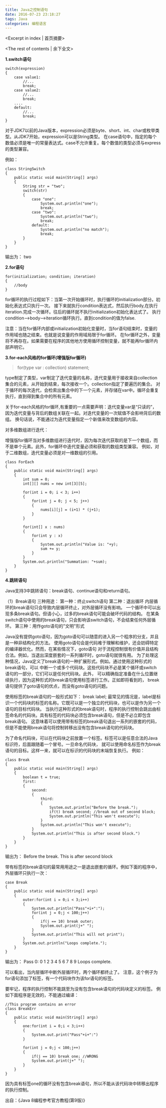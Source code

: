 ```yaml
---
title: Java之控制语句
date: 2016-07-23 23:18:27
tags: Java
categories: 编程语言
---
```

<Excerpt in index | 首页摘要> 
<!-- more -->
<The rest of contents | 余下全文>

**1.switch语句**

```
switch(expression)
{
	case value1:
		//...
		break;
	case value2:
		//...
		break;
	....
	default:
		//...
		break;
}
```

对于JDK7以前的Java版本，expression必须是byte、short、int、char或枚举类型。从JDK7开始，expression可以是String类型。
在case语句中，指定的每个数值必须是唯一的常量表达式。case不允许重复。每个数值的类型必须与express的类型兼容。

例如：

```
class StringSwitch
{
	public static void main(String[] args)
	{
		String str = "two";
		switch(str)
		{
			case "one":
				System.out.println("one");
				break;
			case "two":
				System.out.println("two");
				break;
			default:
				System.out.println("no match");
				break;
		}
	}
}
```

输出为： two

**2.for语句**

```
for(initialization; condition; iteration)
{
	//body
}
```

for循环的执行过程如下：当第一次开始循环时，执行循环的initialization部分。初始化表达式只执行一次。
接下来就执行condition表达式，然后执行body,在执行iteration.完成一次循环。往后的循环就不执行initialization初始化表达式了。
执行condition-->body-->iteration循环执行。直到condition的值为false.

注意：当在for循环内部或initialization初始化变量时，当for语句结束时，变量的作用域也随之结束。也就是说变量的作用域局限于for循环。
在for循环之外，变量将不再存在。如果需要在程序的其他地方使用循环控制变量，就不能再for循环内部声明它。

**3.for-each风格的for循环(增强版for循环)**

> for(type var : collection) statement;

type制定了类型，var制定了迭代变量的名称，迭代变量用于接收来自collection集合的元素，从开始到结束，每次接收一个。collection指定了要遍历的集合。
对于循环的每次迭代，会检索出集合中的下一个元素，并存储在var中。循环会重复执行，直到得到集合中的所有元素。

关于for-each风格的for循环,有重要的一点需要声明：迭代变量var是“只读的”，因为迭代变量与背后的数组关联在一起。对迭代变量的一次赋值不会影响背后的数组。
换句话说，不能通过为迭代变量指定一个新值来改变数组的内容。


对多维数组进行迭代：

增强版for循环当对多维数组进行迭代时，因为每次迭代获取的是下一个数组，而不是单个元素。此外，for循环中迭代变量必须和获取的数组类型兼容。
例如，对于二维数组，迭代变量必须是对一维数组的引用。

```
class ForEach
{
	public static void main(String[] args)
	{
		int sum = 0;
		int[][] nums = new int[3][5];
		
		for(int i = 0; i < 3; i++)
		{
			for(int j = 0; j < 5; j++)
			{
				nums[i][j] = (i+1) * (j+1);
			}
		}
		
		for(int[] x : nums)
		{
			for(int y : x)
			{
				System.out.println("Value is: "+y);
				sum += y;
			}
		}
		System.out.println("Summation: "+sum);
	}
}
```

**4.跳转语句**

Java支持3中跳转语句：break语句、continue语句和return语句。

（1）Break语句
三种用途：
第一种：终止switch语句
第二种：退出循环
内层循环的break语句只会导致内层循环终止，对外层循环没有影响。
一个循环中可以出现多条break语句。但请小心，过多的break语句可能会破坏代码的结构。
在某条switch语句中使用的break语句，只会影响该switch语句，不会结束任何外层循环。
第三种：用作goto语句的"文明"形式

Java没有提供goto语句，因为goto语句可以随意的进入另一个程序的分支，并且是一种非结构化的方法。
使用goto语句会是代码难于理解和维护，还会妨碍特定的编译器优化。然而，在某些情况下，goto语句
对于流程控制很有价值并且结构合法。例如，当退出深度嵌套的一系列循环时，goto语句就很有用。
为了处理这种情况，Java定义了break语句的一种扩展形式。例如。通过使用这种形式的break语句，可以
中断一个或多个代码块。这些代码块不必是某个循环或switch语句的一部分，它们可以是任何代码块。此外，
可以精确指定准备在什么位置继续执行，因为这种形式的break语句使用标签进行工作。正如即将看到的，
break语句提供了goto语句的优点，而没有goto语句的问题。

使用标签的break语句的一般形式如下：
break label;
最常见的情况是，label是标识一个代码块的标签的名称。它既可以是一个独立的代码块，也可以是作为另一个语句的目标代码块。
当执行这种形式的break语句时，程序的执行控制会跳出由标签命名的代码块。具有标签的代码块必须包含break语句，但是不必立即包含break语句。
这意味着可以使用带有标签的break语句退出一系列的嵌套的代码，但是不能使用break语句将控制转移出没有包含break语句的代码块。

为了命名代码块，可以在代码块之前放置一个标签。标签可以是任意合法的Java标识符，后面跟随着一个冒号。一旦命名代码块，
就可以使用命名标签作为break语句的目标。这样一来，就可以在标识的代码块的末端恢复执行。
例如：

```
class Break
{
	public static void main(String[] args)
	{
		boolean t = true;
		first:
		{
			second:
			{
				third:
				{
					System.out.println("Before the break.");
					if(t) break second; //break out of second block;
					System.out.println("This won't execute");
				}
				System.out.println("This won't execute");
			}
			System.out.println("This is after second block.")
		}
	}
}
```

输出为：
Before the break.
This is after second block

带有标签的break语句的最常用用途之一是退出嵌套的循环。例如下面的程序中，外层循环只执行一次：

```
case Break
{
	public static void main(String[] args)
	{
		outer:for(int i = 0;i < 3;i++)
		{
			System.out.println("Pass"+i+":");
			for(int j = 0;j < 100;j++)
			{
				if(j == 10) break outer;
				System.out.print(j+" ");
			}
			System.out.println("This will not print");
		}
		System.out.println("Loops complete.");
	}
}
```

输出为：
Pass 0: 0 1 2 3 4 5 6 7 8 9 Loops complete.

可以看出，当内层循环中断外层循环时，两个循环都终止了。
注意，这个例子为for语句添加了标签，有一个代码块作为该for语句的标签。

要牢记，程序的执行控制不能跳至为没有包含break语句的代码块定义的标签。
例如下面程序是无效的，不能通过编译：

```
//This program contains an error
class BreakErr
{
	public static void main(String[] args)
	{
		one:for(int i = 0;i < 3;i++)
		{
			System.out.print("Pass"+i+":")
		}
		
		for(int j = 0;j < 100;j++)
		{
			if(j == 10) break one; //WRONG
			System.out.print(j+" ");
		}
	}
}
```

因为具有标签one的循环没有包含break语句，所以不能从该代码块中转移出程序的执行控制。

出自：《Java 8编程参考官方教程(第9版)》